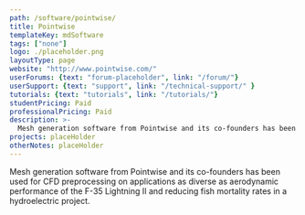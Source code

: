 ```yaml
---
path: /software/pointwise/
title: Pointwise
templateKey: mdSoftware
tags: ["none"]
logo: ./placeholder.png
layoutType: page
website: "http://www.pointwise.com/"
userForums: {text: "forum-placeholder", link: "/forum/"}
userSupport: {text: "support", link: "/technical-support/" }
tutorials: {text: "tutorials", link: "/tutorials/"}
studentPricing: Paid
professionalPricing: Paid
description: >-
  Mesh generation software from Pointwise and its co-founders has been used for CFD preprocessing on applications as diverse as aerodynamic performance of the F-35 Lightning II and reducing fish mortality rates in a hydroelectric project.
projects: placeHolder
otherNotes: placeHolder
---
```


Mesh generation software from Pointwise and its co-founders has been used for CFD preprocessing on applications as diverse as aerodynamic performance of the F-35 Lightning II and reducing fish mortality rates in a hydroelectric project.
